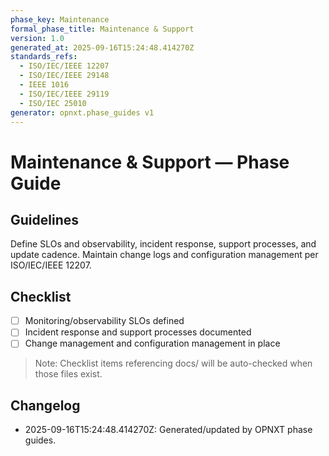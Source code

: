 ```yaml
---
phase_key: Maintenance
formal_phase_title: Maintenance & Support
version: 1.0
generated_at: 2025-09-16T15:24:48.414270Z
standards_refs:
  - ISO/IEC/IEEE 12207
  - ISO/IEC/IEEE 29148
  - IEEE 1016
  - ISO/IEC/IEEE 29119
  - ISO/IEC 25010
generator: opnxt.phase_guides v1
---
```


# Maintenance & Support — Phase Guide

## Guidelines
Define SLOs and observability, incident response, support processes, and update cadence. Maintain change logs and configuration management per ISO/IEC/IEEE 12207.

## Checklist
- [ ] Monitoring/observability SLOs defined
- [ ] Incident response and support processes documented
- [ ] Change management and configuration management in place

> Note: Checklist items referencing docs/ will be auto-checked when those files exist.

## Changelog
- 2025-09-16T15:24:48.414270Z: Generated/updated by OPNXT phase guides.